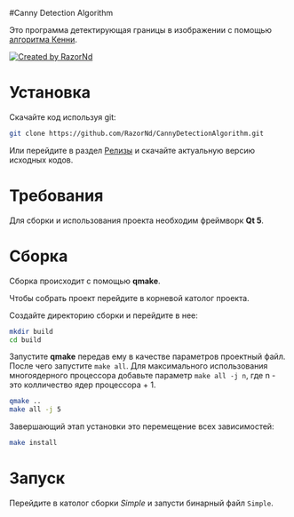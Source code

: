 
#Canny Detection Algorithm

Это программа детектирующая границы в изображении с помощью [алгоритма Кенни](https://ru.wikipedia.org/wiki/%D0%9E%D0%BF%D0%B5%D1%80%D0%B0%D1%82%D0%BE%D1%80_%D0%9A%D1%8D%D0%BD%D0%BD%D0%B8).

[![Created by RazorNd](https://img.shields.io/badge/Created%20by-RazorNd-orange.svg)](https://github.com/RazorNd)

# Установка

Скачайте код используя git:

```bash
git clone https://github.com/RazorNd/CannyDetectionAlgorithm.git
```

Или перейдите в раздел [Релизы](https://github.com/RazorNd/CannyDetectionAlgorithm/releases) и скачайте актуальную версию исходных кодов.

# Требования

Для сборки и использования проекта необходим фреймворк **Qt 5**.

# Сборка

Сборка происходит с помощью **qmake**.

Чтобы собрать проект перейдите в корневой католог проекта.

Создайте директорию сборки и перейдите в нее:

```bash
mkdir build
cd build
```

Запустите **qmake** передав ему в качестве параметров проектный файл. После чего запустите `make all`. 
Для максимального использования многоядерного процессора добавьте параметр `make all -j n`, где n - это колличество ядер процессора + 1.

```bash
qmake ..
make all -j 5
```

Завершающий этап установки это перемещение всех зависимостей:

```bash
make install
```

# Запуск

Перейдите в католог сборки *Simple* и запусти бинарный файл `Simple`.
